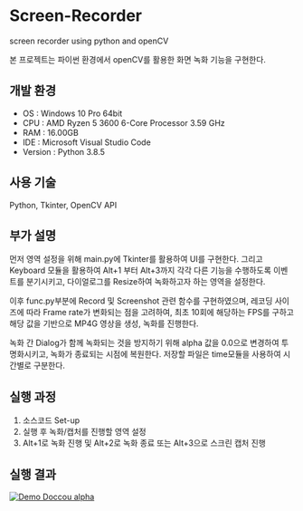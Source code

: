 # Screen-Recorder

screen recorder using python and openCV

본 프로젝트는 파이썬 환경에서 openCV를 활용한 화면 녹화 기능을 구현한다.

## 개발 환경

* OS : Windows 10 Pro 64bit
* CPU : AMD Ryzen 5 3600 6-Core Processor 3.59 GHz
* RAM : 16.00GB
* IDE : Microsoft Visual Studio Code
* Version : Python 3.8.5

## 사용 기술

Python, Tkinter, OpenCV API

## 부가 설명

 먼저 영역 설정을 위해 main.py에 Tkinter를 활용하여 UI를 구현한다.
그리고 Keyboard 모듈을 활용하여 Alt+1 부터 Alt+3까지 각각 다른 기능을 수행하도록 이벤트를 분기시키고,
다이얼로그를 Resize하여 녹화하고자 하는 영역을 설정한다.

이후 func.py부분에 Record 및 Screenshot 관련 함수를 구현하였으며, 레코딩 사이즈에 따라 Frame rate가 변화되는 점을 고려하여,
최초 10회에 해당하는 FPS를 구하고 해당 값을 기반으로 MP4G 영상을 생성, 녹화를 진행한다.

녹화 간 Dialog가 함께 녹화되는 것을 방지하기 위해 alpha 값을 0.0으로 변경하여 투명화시키고, 녹화가 종료되는 시점에 복원한다.
저장할 파일은 time모듈을 사용하여 시간별로 구분한다.

## 실행 과정

1. 소스코드 Set-up
2. 실행 후 녹화/캡처를 진행할 영역 설정
3. Alt+1로 녹화 진행 및 Alt+2로 녹화 종료 또는 Alt+3으로 스크린 캡처 진행

## 실행 결과

[![Demo Doccou alpha](https://j.gifs.com/Y7yN7O.gif)](https://youtu.be/R-E4UvOoK0E)

